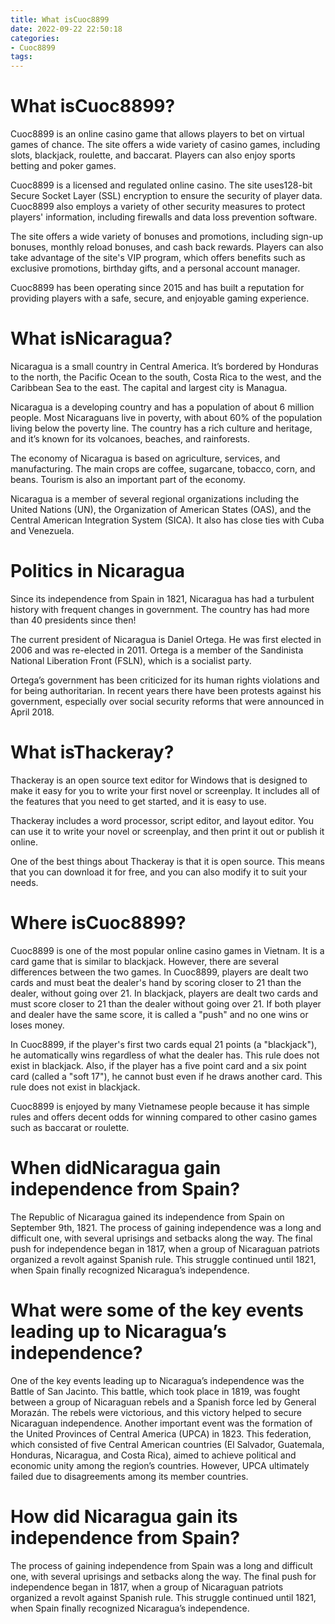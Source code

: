 ```yaml
---
title: What isCuoc8899
date: 2022-09-22 22:50:18
categories:
- Cuoc8899
tags:
---
```



#  What isCuoc8899?

Cuoc8899 is an online casino game that allows players to bet on virtual games of chance. The site offers a wide variety of casino games, including slots, blackjack, roulette, and baccarat. Players can also enjoy sports betting and poker games.

Cuoc8899 is a licensed and regulated online casino. The site uses128-bit Secure Socket Layer (SSL) encryption to ensure the security of player data. Cuoc8899 also employs a variety of other security measures to protect players' information, including firewalls and data loss prevention software.

The site offers a wide variety of bonuses and promotions, including sign-up bonuses, monthly reload bonuses, and cash back rewards. Players can also take advantage of the site's VIP program, which offers benefits such as exclusive promotions, birthday gifts, and a personal account manager.

Cuoc8899 has been operating since 2015 and has built a reputation for providing players with a safe, secure, and enjoyable gaming experience.

#  What isNicaragua?

Nicaragua is a small country in Central America. It’s bordered by Honduras to the north, the Pacific Ocean to the south, Costa Rica to the west, and the Caribbean Sea to the east. The capital and largest city is Managua.

Nicaragua is a developing country and has a population of about 6 million people. Most Nicaraguans live in poverty, with about 60% of the population living below the poverty line. The country has a rich culture and heritage, and it’s known for its volcanoes, beaches, and rainforests.

The economy of Nicaragua is based on agriculture, services, and manufacturing. The main crops are coffee, sugarcane, tobacco, corn, and beans. Tourism is also an important part of the economy.

Nicaragua is a member of several regional organizations including the United Nations (UN), the Organization of American States (OAS), and the Central American Integration System (SICA). It also has close ties with Cuba and Venezuela.

# Politics in Nicaragua

Since its independence from Spain in 1821, Nicaragua has had a turbulent history with frequent changes in government. The country has had more than 40 presidents since then!

The current president of Nicaragua is Daniel Ortega. He was first elected in 2006 and was re-elected in 2011. Ortega is a member of the Sandinista National Liberation Front (FSLN), which is a socialist party.

Ortega’s government has been criticized for its human rights violations and for being authoritarian. In recent years there have been protests against his government, especially over social security reforms that were announced in April 2018.

#  What isThackeray?

Thackeray is an open source text editor for Windows that is designed to make it easy for you to write your first novel or screenplay. It includes all of the features that you need to get started, and it is easy to use.

Thackeray includes a word processor, script editor, and layout editor. You can use it to write your novel or screenplay, and then print it out or publish it online.

One of the best things about Thackeray is that it is open source. This means that you can download it for free, and you can also modify it to suit your needs.

#  Where isCuoc8899?

Cuoc8899 is one of the most popular online casino games in Vietnam. It is a card game that is similar to blackjack. However, there are several differences between the two games. In Cuoc8899, players are dealt two cards and must beat the dealer's hand by scoring closer to 21 than the dealer, without going over 21. In blackjack, players are dealt two cards and must score closer to 21 than the dealer without going over 21. If both player and dealer have the same score, it is called a "push" and no one wins or loses money. 

In Cuoc8899, if the player's first two cards equal 21 points (a "blackjack"), he automatically wins regardless of what the dealer has. This rule does not exist in blackjack. Also, if the player has a five point card and a six point card (called a "soft 17"), he cannot bust even if he draws another card. This rule does not exist in blackjack.

Cuoc8899 is enjoyed by many Vietnamese people because it has simple rules and offers decent odds for winning compared to other casino games such as baccarat or roulette.

#  When didNicaragua gain independence from Spain?
The Republic of Nicaragua gained its independence from Spain on September 9th, 1821. The process of gaining independence was a long and difficult one, with several uprisings and setbacks along the way. The final push for independence began in 1817, when a group of Nicaraguan patriots organized a revolt against Spanish rule. This struggle continued until 1821, when Spain finally recognized Nicaragua’s independence.

# What were some of the key events leading up to Nicaragua’s independence?
One of the key events leading up to Nicaragua’s independence was the Battle of San Jacinto. This battle, which took place in 1819, was fought between a group of Nicaraguan rebels and a Spanish force led by General Morazán. The rebels were victorious, and this victory helped to secure Nicaraguan independence. Another important event was the formation of the United Provinces of Central America (UPCA) in 1823. This federation, which consisted of five Central American countries (El Salvador, Guatemala, Honduras, Nicaragua, and Costa Rica), aimed to achieve political and economic unity among the region’s countries. However, UPCA ultimately failed due to disagreements among its member countries.

# How did Nicaragua gain its independence from Spain?
The process of gaining independence from Spain was a long and difficult one, with several uprisings and setbacks along the way. The final push for independence began in 1817, when a group of Nicaraguan patriots organized a revolt against Spanish rule. This struggle continued until 1821, when Spain finally recognized Nicaragua’s independence.